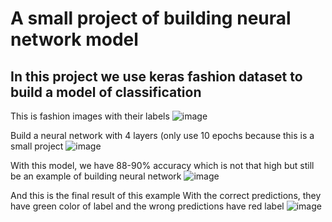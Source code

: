 # A small project of building neural network model
## In this project we use keras fashion dataset to build a model of classification 

This is fashion images with their labels
![image](https://github.com/Lambbro/keras_fashion_mnist_dataset/assets/100024864/8c5e6513-31da-4474-b135-245e93d5efde)

Build a neural network with 4 layers (only use 10 epochs because this is a small project
![image](https://github.com/Lambbro/keras_fashion_mnist_dataset/assets/100024864/df428cf7-14d6-4ee1-8adf-d9aa0623328b)

With this model, we have 88-90% accuracy which is not that high but still be an example of building neural network
![image](https://github.com/Lambbro/keras_fashion_mnist_dataset/assets/100024864/1bab3e25-739f-4eaa-b7a7-91fd4e58a7fd)

And this is the final result of this example
With the correct predictions, they have green color of label and the wrong predictions have red label 
![image](https://github.com/Lambbro/keras_fashion_mnist_dataset/assets/100024864/f557fb37-301e-4b02-920b-0aa1f500c807)
